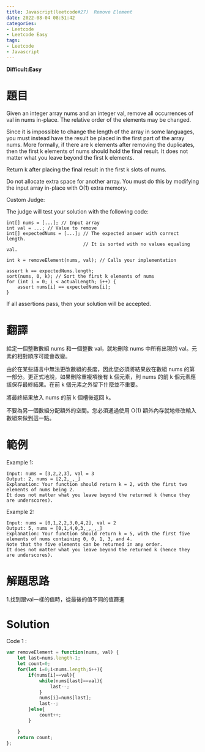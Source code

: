 ```yaml
---
title: Javascript(leetcode#27)  Remove Element
date: 2022-08-04 08:51:42
categories:
- Leetcode 
- Leetcode Easy  
tags:
- Leetcode
- Javascript
---
```


**Difficult:Easy**


# 題目
Given an integer array nums and an integer val, remove all occurrences of val in nums in-place. The relative order of the elements may be changed.

Since it is impossible to change the length of the array in some languages, you must instead have the result be placed in the first part of the array nums. More formally, if there are k elements after removing the duplicates, then the first k elements of nums should hold the final result. It does not matter what you leave beyond the first k elements.

Return k after placing the final result in the first k slots of nums.

Do not allocate extra space for another array. You must do this by modifying the input array in-place with O(1) extra memory.

Custom Judge:

The judge will test your solution with the following code:
```
int[] nums = [...]; // Input array
int val = ...; // Value to remove
int[] expectedNums = [...]; // The expected answer with correct length.
                            // It is sorted with no values equaling val.

int k = removeElement(nums, val); // Calls your implementation

assert k == expectedNums.length;
sort(nums, 0, k); // Sort the first k elements of nums
for (int i = 0; i < actualLength; i++) {
    assert nums[i] == expectedNums[i];
}
```

If all assertions pass, then your solution will be accepted.
<!--more-->

# 翻譯
給定一個整數數組 nums 和一個整數 val，就地刪除 nums 中所有出現的 val。元素的相對順序可能會改變。

由於在某些語言中無法更改數組的長度，因此您必須將結果放在數組 nums 的第一部分。更正式地說，如果刪除重複項後有 k 個元素，則 nums 的前 k 個元素應該保存最終結果。在前 k 個元素之外留下什麼並不重要。

將最終結果放入 nums 的前 k 個槽後返回 k。

不要為另一個數組分配額外的空間。您必須通過使用 O(1) 額外內存就地修改輸入數組來做到這一點。

# 範例

Example 1:
```
Input: nums = [3,2,2,3], val = 3
Output: 2, nums = [2,2,_,_]
Explanation: Your function should return k = 2, with the first two elements of nums being 2.
It does not matter what you leave beyond the returned k (hence they are underscores).

```

Example 2:
```
Input: nums = [0,1,2,2,3,0,4,2], val = 2
Output: 5, nums = [0,1,4,0,3,_,_,_]
Explanation: Your function should return k = 5, with the first five elements of nums containing 0, 0, 1, 3, and 4.
Note that the five elements can be returned in any order.
It does not matter what you leave beyond the returned k (hence they are underscores).
```

# 解題思路
1.找到跟val一樣的值時，從最後的值不同的值篩進

# Solution
Code 1 :
```Javascript
var removeElement = function(nums, val) {
    let last=nums.length-1;
    let count=0;
    for(let i=0;i<nums.length;i++){
        if(nums[i]==val){
            while(nums[last]==val){
                last--;
            }
            nums[i]=nums[last];
            last--;
        }else{
            count++;
        }

    }
    return count;
};
```